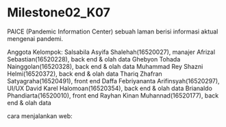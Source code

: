 # Milestone02_K07

PAICE (Pandemic Information Center) 
sebuah laman berisi informasi aktual mengenai pandemi.

Anggota Kelompok:
Salsabila Asyifa Shalehah(16520027), manajer
Afrizal Sebastian(16520228), back end & olah data
Ghebyon Tohada Nainggolan(16520328), back end & olah data
Muhammad Rey Shazni Helmi(16520372), back end & olah data
Thariq Zhafran Satyagraha(16520491), front end
Daffa Febriyananta Arifinsyah(16520297), UI/UX
David	Karel Halomoan(16520354), back end & olah data
Brianaldo Phandiarta(16520010), front end
Rayhan Kinan Muhannad(16520177), back end & olah data

cara menjalankan web:

